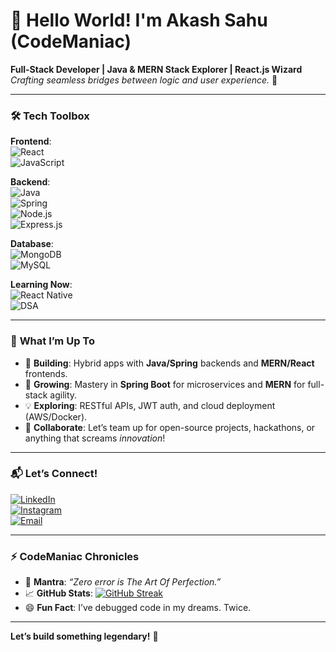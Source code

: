 # 👋 Hello World! I'm Akash Sahu (CodeManiac)  
**Full-Stack Developer | Java & MERN Stack Explorer | React.js Wizard**  
*Crafting seamless bridges between logic and user experience.* 🌉  

---  

### 🛠️ **Tech Toolbox**  
**Frontend**:  
![React](https://img.shields.io/badge/React-20232A?style=flat&logo=react&logoColor=61DAFB)  
![JavaScript](https://img.shields.io/badge/JavaScript-F7DF1E?style=flat&logo=javascript&logoColor=black)  

**Backend**:  
![Java](https://img.shields.io/badge/Java-ED8B00?style=flat&logo=openjdk&logoColor=white)  
![Spring](https://img.shields.io/badge/Spring-6DB33F?style=flat&logo=spring&logoColor=white)  
![Node.js](https://img.shields.io/badge/Node.js-339933?style=flat&logo=node.js&logoColor=white)  
![Express.js](https://img.shields.io/badge/Express.js-000000?style=flat&logo=express&logoColor=white)  

**Database**:  
![MongoDB](https://img.shields.io/badge/MongoDB-47A248?style=flat&logo=mongodb&logoColor=white)  
![MySQL](https://img.shields.io/badge/MySQL-4479A1?style=flat&logo=mysql&logoColor=white)  

**Learning Now**:  
![React Native](https://img.shields.io/badge/React_Native-20232A?style=flat&logo=react&logoColor=61DAFB)  
![DSA](https://img.shields.io/badge/DSA-Java-ED8B00?style=flat&logo=java&logoColor=white)  

---  

### 🚀 **What I’m Up To**  
- 🔭 **Building**: Hybrid apps with **Java/Spring** backends and **MERN/React** frontends.  
- 🌱 **Growing**: Mastery in **Spring Boot** for microservices and **MERN** for full-stack agility.  
- 💡 **Exploring**: RESTful APIs, JWT auth, and cloud deployment (AWS/Docker).  
- 🤝 **Collaborate**: Let’s team up for open-source projects, hackathons, or anything that screams *innovation*!  

---  

### 📬 **Let’s Connect!**  
[![LinkedIn](https://img.shields.io/badge/LinkedIn-Akash_Sahu-0077B5?style=flat&logo=linkedin)](https://www.linkedin.com/in/public-class-myprofile/)  
[![Instagram](https://img.shields.io/badge/Instagram-@betheaakashhh-E4405F?style=flat&logo=instagram)](https://instagram.com/betheaakashhh)  
[![Email](https://img.shields.io/badge/Email-sahu.aakash1008%40gmail.com-D14836?style=flat&logo=gmail)](mailto:sahu.aakash1008@gmail.com)  

---  

### ⚡ **CodeManiac Chronicles**  
- 🎯 **Mantra**: *“Zero error is The Art Of Perfection.”*  
- 📈 **GitHub Stats**: [![GitHub Streak](https://streak-stats.demolab.com?user=betheaakashhh&theme=dark&hide_border=true)](https://git.io/streak-stats)  
- 😄 **Fun Fact**: I’ve debugged code in my dreams. Twice.  

---  

**Let’s build something legendary!** 🚀  
